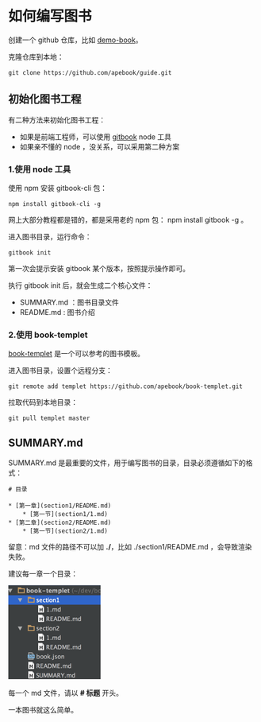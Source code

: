 # 如何编写图书

创建一个 github 仓库，比如 [demo-book](https://github.com/apebook/guide)。

克隆仓库到本地：

    git clone https://github.com/apebook/guide.git
    
## 初始化图书工程

有二种方法来初始化图书工程：

* 如果是前端工程师，可以使用 [gitbook](https://www.npmjs.com/package/gitbook) node 工具
* 如果亲不懂的 node ，没关系，可以采用第二种方案

### 1.使用 node 工具

使用 npm 安装 gitbook-cli 包：

    npm install gitbook-cli -g

网上大部分教程都是错的，都是采用老的 npm 包： npm install gitbook -g 。

进入图书目录，运行命令：

    gitbook init
    
第一次会提示安装 gitbook 某个版本，按照提示操作即可。

执行 gitbook init 后，就会生成二个核心文件：

* SUMMARY.md ：图书目录文件
* README.md : 图书介绍

### 2.使用 book-templet 

[book-templet](https://github.com/apebook/book-templet) 是一个可以参考的图书模板。

进入图书目录，设置个远程分支：

    git remote add templet https://github.com/apebook/book-templet.git

拉取代码到本地目录：

    git pull templet master

## SUMMARY.md

SUMMARY.md 是最重要的文件，用于编写图书的目录，目录必须遵循如下的格式：
    
    # 目录
    
    * [第一章](section1/README.md)
        * [第一节](section1/1.md)
    * [第二章](section2/README.md)
        * [第一节](section2/1.md) 

留意：md 文件的路径不可以加 **./**，比如 ./section1/README.md ，会导致渲染失败。

建议每一章一个目录：

![./1.png](./1.png)    

每一个 md 文件，请以 **# 标题** 开头。    
    

一本图书就这么简单。   